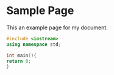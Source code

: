 # Sample Page
This an example page for my document.


```cpp
#include <iostream>
using namespace std;

int main(){
return 0;
}
```
